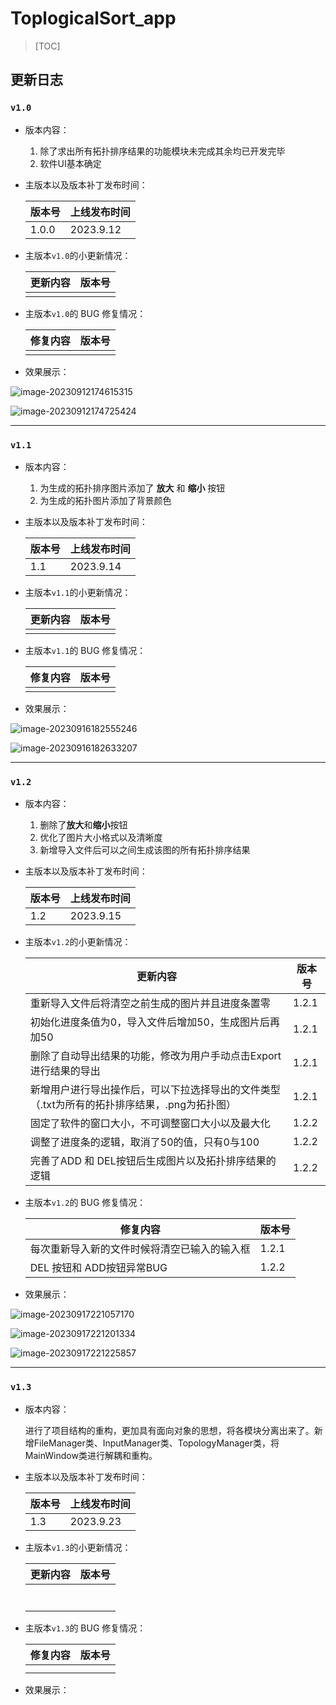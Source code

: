 # ToplogicalSort_app

> [TOC]

## 更新日志

### `v1.0`

- 版本内容：
  
  1. 除了求出所有拓扑排序结果的功能模块未完成其余均已开发完毕
  2. 软件UI基本确定

- 主版本以及版本补丁发布时间：
  
  | 版本号   | 上线发布时间    |
  | ----- | --------- |
  | 1.0.0 | 2023.9.12 |

- 主版本`v1.0`的小更新情况：
  
  | 更新内容 | 版本号 |
  | ---- | --- |
  |      |     |

- 主版本`v1.0`的 BUG 修复情况：
  
  | 修复内容 | 版本号 |
  | ---- | --- |
  |      |     |

- 效果展示：

![image-20230912174615315](https://gitee.com/the-blade-is-in-the-scabbard/typora_photo_repo/raw/master/img/mainUI_v1_0.png)

![image-20230912174725424](https://gitee.com/the-blade-is-in-the-scabbard/typora_photo_repo/raw/master/img/app_v1_0.png)

---

### `v1.1`

- 版本内容：
  
  1. 为生成的拓扑排序图片添加了 **放大** 和 **缩小** 按钮
  2. 为生成的拓扑图片添加了背景颜色

- 主版本以及版本补丁发布时间：
  
  | 版本号 | 上线发布时间    |
  | --- | --------- |
  | 1.1 | 2023.9.14 |

- 主版本`v1.1`的小更新情况：
  
  | 更新内容 | 版本号 |
  | ---- | --- |
  |      |     |

- 主版本`v1.1`的 BUG 修复情况：
  
  | 修复内容 | 版本号 |
  | ---- | --- |
  |      |     |

- 效果展示：

![image-20230916182555246](https://gitee.com/the-blade-is-in-the-scabbard/typora_photo_repo/raw/master/img/app_v1_1.png)

![image-20230916182633207](https://gitee.com/the-blade-is-in-the-scabbard/typora_photo_repo/raw/master/img/app_v1_1(2).png)

---

### `v1.2`

- 版本内容：
  
  1. 删除了**放大**和**缩小**按钮
  2. 优化了图片大小格式以及清晰度
  3. 新增导入文件后可以之间生成该图的所有拓扑排序结果

- 主版本以及版本补丁发布时间：
  
  | 版本号 | 上线发布时间    |
  | --- | --------- |
  | 1.2 | 2023.9.15 |

- 主版本`v1.2`的小更新情况：
  
  | 更新内容                                               | 版本号   |
  | -------------------------------------------------- | ----- |
  | 重新导入文件后将清空之前生成的图片并且进度条置零                           | 1.2.1 |
  | 初始化进度条值为0，导入文件后增加50，生成图片后再加50                      | 1.2.1 |
  | 删除了自动导出结果的功能，修改为用户手动点击Export进行结果的导出                | 1.2.1 |
  | 新增用户进行导出操作后，可以下拉选择导出的文件类型（.txt为所有的拓扑排序结果，.png为拓扑图） | 1.2.1 |
  | 固定了软件的窗口大小，不可调整窗口大小以及最大化                           | 1.2.2 |
  | 调整了进度条的逻辑，取消了50的值，只有0与100                          | 1.2.2 |
  | 完善了ADD 和 DEL按钮后生成图片以及拓扑排序结果的逻辑                     | 1.2.2 |

- 主版本`v1.2`的 BUG 修复情况：
  
  | 修复内容                   | 版本号   |
  | ---------------------- | ----- |
  | 每次重新导入新的文件时候将清空已输入的输入框 | 1.2.1 |
  | DEL 按钮和 ADD按钮异常BUG     | 1.2.2 |

- 效果展示：

![image-20230917221057170](https://gitee.com/the-blade-is-in-the-scabbard/typora_photo_repo/raw/master/img/app_v1.2.1.png)

![image-20230917221201334](https://gitee.com/the-blade-is-in-the-scabbard/typora_photo_repo/raw/master/img/app_v1.2.1(1).png)

![image-20230917221225857](https://gitee.com/the-blade-is-in-the-scabbard/typora_photo_repo/raw/master/img/app_v1.2.1(3).png)

---

### `v1.3`

- 版本内容：
  
  ​        进行了项目结构的重构，更加具有面向对象的思想，将各模块分离出来了。新增FileManager类、InputManager类、TopologyManager类，将MainWindow类进行解耦和重构。

- 主版本以及版本补丁发布时间：
  
  | 版本号 | 上线发布时间    |
  | --- | --------- |
  | 1.3 | 2023.9.23 |

- 主版本`v1.3`的小更新情况：
  
  | 更新内容 | 版本号 |
  | ---- | --- |
  |      |     |
  |      |     |
  |      |     |
  |      |     |
  |      |     |
  |      |     |
  |      |     |

- 主版本`v1.3`的 BUG 修复情况：
  
  | 修复内容 | 版本号 |
  | ---- | --- |
  |      |     |
  |      |     |

- 效果展示：